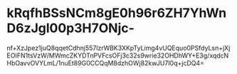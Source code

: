 # kRqfhBSsNCm8gE0h96r6ZH7YhWnD6zJgl00p3H7ONjc-
nf+XzJpez1juQ8qqetCdhnj557lzrWBK3XKpTyLimg4vUQEquo0PSfdyLsn+jXjEOIFN1tsVzW/MWmcZKYDTnPVFcsOFj3c32s9wrie32OHDhWY+E3g/xqdcNHbOavvOVYLmL/1nuEt89G0CCQqM8dzhOWj82kwJU7I0q+jcDQ4=

